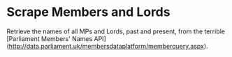Scrape Members and Lords
========================

Retrieve the names of all MPs and Lords, past and present, from the terrible [Parliament Members' Names API] (http://data.parliament.uk/membersdataplatform/memberquery.aspx).
